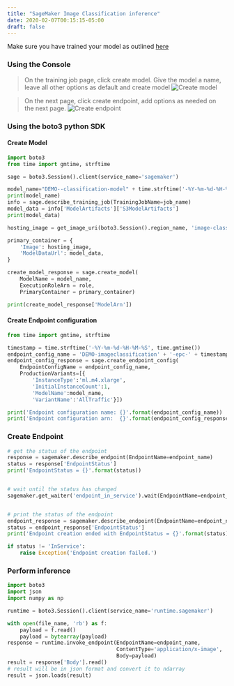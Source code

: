 ```yaml
---
title: "SageMaker Image Classification inference"
date: 2020-02-07T00:15:15-05:00
draft: false
---
```


Make sure you have trained your model as outlined [here](../training/sagescenes)

### Using the Console

> On the training job page, click create model. Give the model a name, leave all other options as default and create model
![Create model](/images/sagescene-console-createmodel.png)

> On the next page, click create endpoint, add options as needed on the next page.
![Create endpoint](/images/sagescene-console-createendpoint.png)


### Using the boto3 python SDK

#### Create Model
```python
import boto3
from time import gmtime, strftime

sage = boto3.Session().client(service_name='sagemaker') 

model_name="DEMO--classification-model" + time.strftime('-%Y-%m-%d-%H-%M-%S', time.gmtime())
print(model_name)
info = sage.describe_training_job(TrainingJobName=job_name)
model_data = info['ModelArtifacts']['S3ModelArtifacts']
print(model_data)

hosting_image = get_image_uri(boto3.Session().region_name, 'image-classification')

primary_container = {
    'Image': hosting_image,
    'ModelDataUrl': model_data,
}

create_model_response = sage.create_model(
    ModelName = model_name,
    ExecutionRoleArn = role,
    PrimaryContainer = primary_container)

print(create_model_response['ModelArn'])
```

#### Create Endpoint configuration
```python
from time import gmtime, strftime

timestamp = time.strftime('-%Y-%m-%d-%H-%M-%S', time.gmtime())
endpoint_config_name = 'DEMO-imageclassification' + '-epc-' + timestamp
endpoint_config_response = sage.create_endpoint_config(
    EndpointConfigName = endpoint_config_name,
    ProductionVariants=[{
        'InstanceType':'ml.m4.xlarge',
        'InitialInstanceCount':1,
        'ModelName':model_name,
        'VariantName':'AllTraffic'}])

print('Endpoint configuration name: {}'.format(endpoint_config_name))
print('Endpoint configuration arn:  {}'.format(endpoint_config_response['EndpointConfigArn']))
```

### Create Endpoint
```python
# get the status of the endpoint
response = sagemaker.describe_endpoint(EndpointName=endpoint_name)
status = response['EndpointStatus']
print('EndpointStatus = {}'.format(status))


# wait until the status has changed
sagemaker.get_waiter('endpoint_in_service').wait(EndpointName=endpoint_name)


# print the status of the endpoint
endpoint_response = sagemaker.describe_endpoint(EndpointName=endpoint_name)
status = endpoint_response['EndpointStatus']
print('Endpoint creation ended with EndpointStatus = {}'.format(status))

if status != 'InService':
    raise Exception('Endpoint creation failed.')
```


### Perform inference 
```python
import boto3
import json
import numpy as np

runtime = boto3.Session().client(service_name='runtime.sagemaker')

with open(file_name, 'rb') as f:
    payload = f.read()
    payload = bytearray(payload)
response = runtime.invoke_endpoint(EndpointName=endpoint_name, 
                                   ContentType='application/x-image', 
                                   Body=payload)
result = response['Body'].read()
# result will be in json format and convert it to ndarray
result = json.loads(result)

```


